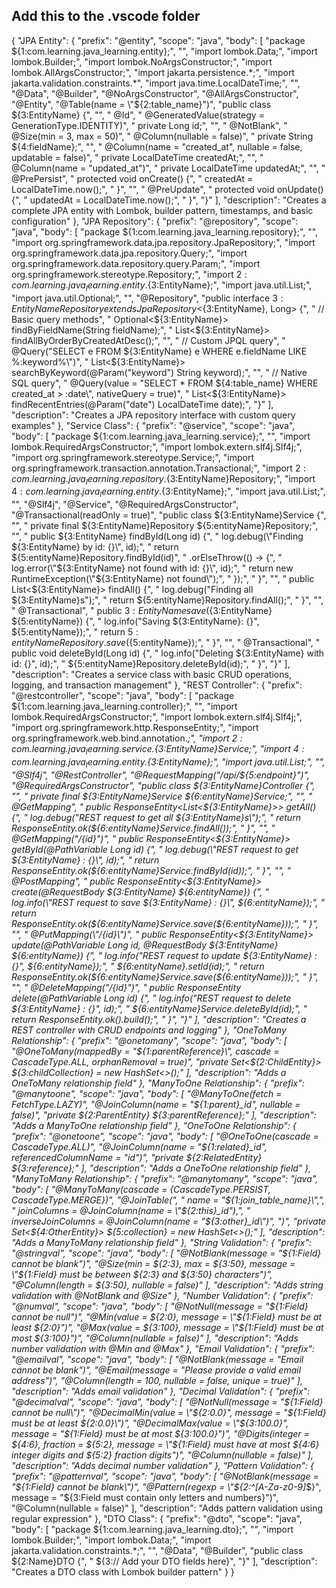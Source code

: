 ## Add this to the .vscode folder

{
  "JPA Entity": {
    "prefix": "@entity",
    "scope": "java",
    "body": [
      "package ${1:com.learning.java_learning.entity};",
      "",
      "import lombok.Data;",
      "import lombok.Builder;",
      "import lombok.NoArgsConstructor;",
      "import lombok.AllArgsConstructor;",
      "import jakarta.persistence.*;",
      "import jakarta.validation.constraints.*",
      "import java.time.LocalDateTime;",
      "",
      "@Data",
      "@Builder",
      "@NoArgsConstructor",
      "@AllArgsConstructor",
      "@Entity",
      "@Table(name = \"${2:table_name}\")",
      "public class ${3:EntityName} {",
      "",
      "    @Id",
      "    @GeneratedValue(strategy = GenerationType.IDENTITY)",
      "    private Long id;",
      "",
      "    @NotBlank",
      "    @Size(min = 3, max = 50)",
      "    @Column(nullable = false)",
      "    private String ${4:fieldName};",
      "",
      "    @Column(name = \"created_at\", nullable = false, updatable = false)",
      "    private LocalDateTime createdAt;",
      "",
      "    @Column(name = \"updated_at\")",
      "    private LocalDateTime updatedAt;",
      "",
      "    @PrePersist",
      "    protected void onCreate() {",
      "        createdAt = LocalDateTime.now();",
      "    }",
      "",
      "    @PreUpdate",
      "    protected void onUpdate() {",
      "        updatedAt = LocalDateTime.now();",
      "    }",
      "}"
    ],
    "description": "Creates a complete JPA entity with Lombok, builder pattern, timestamps, and basic configuration"
  },
  "JPA Repository": {
    "prefix": "@repository",
    "scope": "java",
    "body": [
      "package ${1:com.learning.java_learning.repository};",
      "",
      "import org.springframework.data.jpa.repository.JpaRepository;",
      "import org.springframework.data.jpa.repository.Query;",
      "import org.springframework.data.repository.query.Param;",
      "import org.springframework.stereotype.Repository;",
      "import ${2:com.learning.java_learning.entity}.${3:EntityName};",
      "import java.util.List;",
      "import java.util.Optional;",
      "",
      "@Repository",
      "public interface ${3:EntityName}Repository extends JpaRepository<${3:EntityName}, Long> {",
      "    // Basic query methods",
      "    Optional<${3:EntityName}> findByFieldName(String fieldName);",
      "    List<${3:EntityName}> findAllByOrderByCreatedAtDesc();",
      "",
      "    // Custom JPQL query",
      "    @Query(\"SELECT e FROM ${3:EntityName} e WHERE e.fieldName LIKE %:keyword%\")",
      "    List<${3:EntityName}> searchByKeyword(@Param(\"keyword\") String keyword);",
      "",
      "    // Native SQL query",
      "    @Query(value = \"SELECT * FROM ${4:table_name} WHERE created_at > :date\", nativeQuery = true)",
      "    List<${3:EntityName}> findRecentEntries(@Param(\"date\") LocalDateTime date);",
      "}"
    ],
    "description": "Creates a JPA repository interface with custom query examples"
  },
  "Service Class": {
    "prefix": "@service",
    "scope": "java",
    "body": [
      "package ${1:com.learning.java_learning.service};",
      "",
      "import lombok.RequiredArgsConstructor;",
      "import lombok.extern.slf4j.Slf4j;",
      "import org.springframework.stereotype.Service;",
      "import org.springframework.transaction.annotation.Transactional;",
      "import ${2:com.learning.java_learning.repository}.${3:EntityName}Repository;",
      "import ${4:com.learning.java_learning.entity}.${3:EntityName};",
      "import java.util.List;",
      "",
      "@Slf4j",
      "@Service",
      "@RequiredArgsConstructor",
      "@Transactional(readOnly = true)",
      "public class ${3:EntityName}Service {",
      "",
      "    private final ${3:EntityName}Repository ${5:entityName}Repository;",
      "",
      "    public ${3:EntityName} findById(Long id) {",
      "        log.debug(\"Finding ${3:EntityName} by id: {}\", id);",
      "        return ${5:entityName}Repository.findById(id)",
      "            .orElseThrow(() -> {",
      "                log.error(\"${3:EntityName} not found with id: {}\", id);",
      "                return new RuntimeException(\"${3:EntityName} not found\");",
      "            });",
      "    }",
      "",
      "    public List<${3:EntityName}> findAll() {",
      "        log.debug(\"Finding all ${3:EntityName}s\");",
      "        return ${5:entityName}Repository.findAll();",
      "    }",
      "",
      "    @Transactional",
      "    public ${3:EntityName} save(${3:EntityName} ${5:entityName}) {",
      "        log.info(\"Saving ${3:EntityName}: {}\", ${5:entityName});",
      "        return ${5:entityName}Repository.save(${5:entityName});",
      "    }",
      "",
      "    @Transactional",
      "    public void deleteById(Long id) {",
      "        log.info(\"Deleting ${3:EntityName} with id: {}\", id);",
      "        ${5:entityName}Repository.deleteById(id);",
      "    }",
      "}"
    ],
    "description": "Creates a service class with basic CRUD operations, logging, and transaction management"
  },
  "REST Controller": {
    "prefix": "@restcontroller",
    "scope": "java",
    "body": [
      "package ${1:com.learning.java_learning.controller};",
      "",
      "import lombok.RequiredArgsConstructor;",
      "import lombok.extern.slf4j.Slf4j;",
      "import org.springframework.http.ResponseEntity;",
      "import org.springframework.web.bind.annotation.*;",
      "import ${2:com.learning.java_learning.service}.${3:EntityName}Service;",
      "import ${4:com.learning.java_learning.entity}.${3:EntityName};",
      "import java.util.List;",
      "",
      "@Slf4j",
      "@RestController",
      "@RequestMapping(\"/api/${5:endpoint}\")",
      "@RequiredArgsConstructor",
      "public class ${3:EntityName}Controller {",
      "",
      "    private final ${3:EntityName}Service ${6:entityName}Service;",
      "",
      "    @GetMapping",
      "    public ResponseEntity<List<${3:EntityName}>> getAll() {",
      "        log.debug(\"REST request to get all ${3:EntityName}s\");",
      "        return ResponseEntity.ok(${6:entityName}Service.findAll());",
      "    }",
      "",
      "    @GetMapping(\"/{id}\")",
      "    public ResponseEntity<${3:EntityName}> getById(@PathVariable Long id) {",
      "        log.debug(\"REST request to get ${3:EntityName} : {}\", id);",
      "        return ResponseEntity.ok(${6:entityName}Service.findById(id));",
      "    }",
      "",
      "    @PostMapping",
      "    public ResponseEntity<${3:EntityName}> create(@RequestBody ${3:EntityName} ${6:entityName}) {",
      "        log.info(\"REST request to save ${3:EntityName} : {}\", ${6:entityName});",
      "        return ResponseEntity.ok(${6:entityName}Service.save(${6:entityName}));",
      "    }",
      "",
      "    @PutMapping(\"/{id}\")",
      "    public ResponseEntity<${3:EntityName}> update(@PathVariable Long id, @RequestBody ${3:EntityName} ${6:entityName}) {",
      "        log.info(\"REST request to update ${3:EntityName} : {}\", ${6:entityName});",
      "        ${6:entityName}.setId(id);",
      "        return ResponseEntity.ok(${6:entityName}Service.save(${6:entityName}));",
      "    }",
      "",
      "    @DeleteMapping(\"/{id}\")",
      "    public ResponseEntity<Void> delete(@PathVariable Long id) {",
      "        log.info(\"REST request to delete ${3:EntityName} : {}\", id);",
      "        ${6:entityName}Service.deleteById(id);",
      "        return ResponseEntity.ok().build();",
      "    }",
      "}"
    ],
    "description": "Creates a REST controller with CRUD endpoints and logging"
  },
  "OneToMany Relationship": {
    "prefix": "@onetomany",
    "scope": "java",
    "body": [
      "@OneToMany(mappedBy = \"${1:parentReference}\", cascade = CascadeType.ALL, orphanRemoval = true)",
      "private Set<${2:ChildEntity}> ${3:childCollection} = new HashSet<>();"
    ],
    "description": "Adds a OneToMany relationship field"
  },
  "ManyToOne Relationship": {
    "prefix": "@manytoone",
    "scope": "java",
    "body": [
      "@ManyToOne(fetch = FetchType.LAZY)",
      "@JoinColumn(name = \"${1:parent}_id\", nullable = false)",
      "private ${2:ParentEntity} ${3:parentReference};"
    ],
    "description": "Adds a ManyToOne relationship field"
  },
  "OneToOne Relationship": {
    "prefix": "@onetoone",
    "scope": "java",
    "body": [
      "@OneToOne(cascade = CascadeType.ALL)",
      "@JoinColumn(name = \"${1:related}_id\", referencedColumnName = \"id\")",
      "private ${2:RelatedEntity} ${3:reference};"
    ],
    "description": "Adds a OneToOne relationship field"
  },
  "ManyToMany Relationship": {
    "prefix": "@manytomany",
    "scope": "java",
    "body": [
      "@ManyToMany(cascade = {CascadeType.PERSIST, CascadeType.MERGE})",
      "@JoinTable(",
      "    name = \"${1:join_table_name}\",",
      "    joinColumns = @JoinColumn(name = \"${2:this}_id\"),",
      "    inverseJoinColumns = @JoinColumn(name = \"${3:other}_id\")",
      ")",
      "private Set<${4:OtherEntity}> ${5:collection} = new HashSet<>();"
    ],
    "description": "Adds a ManyToMany relationship field"
  },
  "String Validation": {
    "prefix": "@stringval",
    "scope": "java",
    "body": [
      "@NotBlank(message = \"${1:Field} cannot be blank\")",
      "@Size(min = ${2:3}, max = ${3:50}, message = \"${1:Field} must be between ${2:3} and ${3:50} characters\")",
      "@Column(length = ${3:50}, nullable = false)"
    ],
    "description": "Adds string validation with @NotBlank and @Size"
  },
  "Number Validation": {
    "prefix": "@numval",
    "scope": "java",
    "body": [
      "@NotNull(message = \"${1:Field} cannot be null\")",
      "@Min(value = ${2:0}, message = \"${1:Field} must be at least ${2:0}\")",
      "@Max(value = ${3:100}, message = \"${1:Field} must be at most ${3:100}\")",
      "@Column(nullable = false)"
    ],
    "description": "Adds number validation with @Min and @Max"
  },
  "Email Validation": {
    "prefix": "@emailval",
    "scope": "java",
    "body": [
      "@NotBlank(message = \"Email cannot be blank\")",
      "@Email(message = \"Please provide a valid email address\")",
      "@Column(length = 100, nullable = false, unique = true)"
    ],
    "description": "Adds email validation"
  },
  "Decimal Validation": {
    "prefix": "@decimalval",
    "scope": "java",
    "body": [
      "@NotNull(message = \"${1:Field} cannot be null\")",
      "@DecimalMin(value = \"${2:0.0}\", message = \"${1:Field} must be at least ${2:0.0}\")",
      "@DecimalMax(value = \"${3:100.0}\", message = \"${1:Field} must be at most ${3:100.0}\")",
      "@Digits(integer = ${4:6}, fraction = ${5:2}, message = \"${1:Field} must have at most ${4:6} integer digits and ${5:2} fraction digits\")",
      "@Column(nullable = false)"
    ],
    "description": "Adds decimal number validation"
  },
  "Pattern Validation": {
    "prefix": "@patternval",
    "scope": "java",
    "body": [
      "@NotBlank(message = \"${1:Field} cannot be blank\")",
      "@Pattern(regexp = \"${2:^[A-Za-z0-9]*$}\", message = \"${3:Field must contain only letters and numbers}\")",
      "@Column(nullable = false)"
    ],
    "description": "Adds pattern validation using regular expression"
  },
  "DTO Class": {
    "prefix": "@dto",
    "scope": "java",
    "body": [
      "package ${1:com.learning.java_learning.dto};",
      "",
      "import lombok.Builder;",
      "import lombok.Data;",
      "import jakarta.validation.constraints.*;",
      "",
      "@Data",
      "@Builder",
      "public class ${2:Name}DTO {",
      "    ${3:// Add your DTO fields here}",
      "}"
    ],
    "description": "Creates a DTO class with Lombok builder pattern"
  }
} 